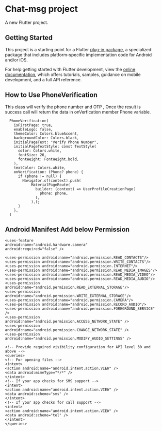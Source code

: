 # Chat-msg project

A new Flutter project.

## Getting Started

This project is a starting point for a Flutter
[plug-in package](https://flutter.dev/developing-packages/),
a specialized package that includes platform-specific implementation code for
Android and/or iOS.

For help getting started with Flutter development, view the
[online documentation](https://flutter.dev/docs), which offers tutorials,
samples, guidance on mobile development, and a full API reference.

## How to Use PhoneVerification 
This class will verify the phone number and OTP , Once the result is success call will return the data in onVerfication member Phone variable.

      PhoneVerification(
        isFirstPage: true,
        enableLogo: false,
        themeColor: Colors.blueAccent,
        backgroundColor: Colors.black,
        initialPageText: "Verify Phone Number",
        initialPageTextStyle: const TextStyle(
          color: Colors.white,
          fontSize: 20,
          fontWeight: FontWeight.bold,
        ),
        textColor: Colors.white,
        onVerification: (Phone? phone) {
          if (phone != null) {
            Navigator.of(context).push(
                MaterialPageRoute(
                  builder: (context) => UserProfileCreationPage(
                    phone: phone,
                  ),
                ),);
          }
        },
      )
  ## Android Manifest Add below Permission
  
    <uses-feature
    android:name="android.hardware.camera"
    android:required="false" />
    
    <uses-permission android:name="android.permission.READ_CONTACTS"/>
    <uses-permission android:name="android.permission.WRITE_CONTACTS"/>
    <uses-permission android:name="android.permission.INTERNET"/>
    <uses-permission android:name="android.permission.READ_MEDIA_IMAGES"/>
    <uses-permission android:name="android.permission.READ_MEDIA_VIDEO"/>
    <uses-permission android:name="android.permission.READ_MEDIA_AUDIO"/>
    <uses-permission android:name="android.permission.READ_EXTERNAL_STORAGE"/>
    <uses-permission android:name="android.permission.WRITE_EXTERNAL_STORAGE"/>
    <uses-permission android:name="android.permission.CAMERA"/>
    <uses-permission android:name="android.permission.RECORD_AUDIO"/>
    <uses-permission android:name="android.permission.FOREGROUND_SERVICE" />
    <uses-permission android:name="android.permission.ACCESS_NETWORK_STATE" />
    <uses-permission android:name="android.permission.CHANGE_NETWORK_STATE" />
    <uses-permission android:name="android.permission.MODIFY_AUDIO_SETTINGS" />
    
    <!-- Provide required visibility configuration for API level 30 and above -->
    <queries>
    <!-- For opening files -->
    <intent>
    <action android:name="android.intent.action.VIEW" />
    <data android:mimeType="*/*" />
    </intent>
    <!-- If your app checks for SMS support -->
    <intent>
    <action android:name="android.intent.action.VIEW" />
    <data android:scheme="sms" />
    </intent>
    <!-- If your app checks for call support -->
    <intent>
    <action android:name="android.intent.action.VIEW" />
    <data android:scheme="tel" />
    </intent>
    </queries>

